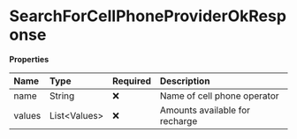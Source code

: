 # SearchForCellPhoneProviderOkResponse

**Properties**

| Name   | Type           | Required | Description                    |
| :----- | :------------- | :------- | :----------------------------- |
| name   | String         | ❌       | Name of cell phone operator    |
| values | List\<Values\> | ❌       | Amounts available for recharge |

<!-- This file was generated by liblab | https://liblab.com/ -->
